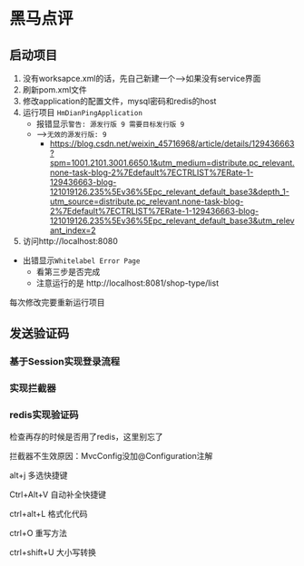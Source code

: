 # 黑马点评

## 启动项目

1. 没有worksapce.xml的话，先自己新建一个-->如果没有service界面
2. 刷新pom.xml文件
3. 修改application的配置文件，mysql密码和redis的host
4. 运行项目
   `HmDianPingApplication`
    - 报错显示`警告: 源发行版 9 需要目标发行版 9`
    - -->`无效的源发行版: 9`
        - https://blog.csdn.net/weixin_45716968/article/details/129436663?spm=1001.2101.3001.6650.1&utm_medium=distribute.pc_relevant.none-task-blog-2%7Edefault%7ECTRLIST%7ERate-1-129436663-blog-121019126.235%5Ev36%5Epc_relevant_default_base3&depth_1-utm_source=distribute.pc_relevant.none-task-blog-2%7Edefault%7ECTRLIST%7ERate-1-129436663-blog-121019126.235%5Ev36%5Epc_relevant_default_base3&utm_relevant_index=2
5. 访问http://localhost:8080

- 出错显示`Whitelabel Error Page`
    - 看第三步是否完成
    - 注意运行的是 http://localhost:8081/shop-type/list

每次修改完要重新运行项目

## 发送验证码

### 基于Session实现登录流程

### 实现拦截器

### redis实现验证码
检查再存的时候是否用了redis，这里别忘了

拦截器不生效原因：MvcConfig没加@Configuration注解

alt+j 多选快捷键

Ctrl+Alt+V 自动补全快捷键

ctrl+alt+L 格式化代码

ctrl+O 重写方法

ctrl+shift+U 大小写转换